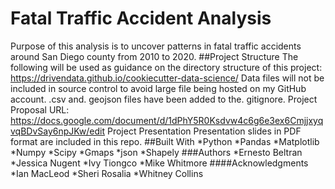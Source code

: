 # Fatal Traffic Accident Analysis
Purpose of this analysis is to uncover patterns in fatal traffic accidents around San Diego county from 2010 to 2020.
##Project Structure
The following will be used as guidance on the directory structure of this project: https://drivendata.github.io/cookiecutter-data-science/
Data files will not be included in source control to avoid large file being hosted on my GitHub account. .csv and. geojson files have been added to the. gitignore.
Project Proposal URL: https://docs.google.com/document/d/1dPhY5R0Ksdvw4c6g6e3ex6CmjjxyqvqBDvSay6npJKw/edit
Project Presentation
Presentation slides in PDF format are included in this repo.
##Built With
*Python 
*Pandas
*Matplotlib
*Numpy 
*Scipy
*Gmaps
*json
*Shapely
###Authors
*Ernesto Beltran
*Jessica Nugent
*Ivy Tiongco
*Mike Whitmore
####Acknowledgments
*Ian MacLeod
*Sheri Rosalia
*Whitney Collins

